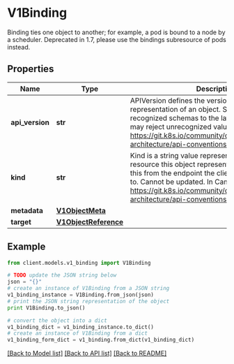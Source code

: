# V1Binding

Binding ties one object to another; for example, a pod is bound to a node by a scheduler. Deprecated in 1.7, please use the bindings subresource of pods instead.

## Properties
Name | Type | Description | Notes
------------ | ------------- | ------------- | -------------
**api_version** | **str** | APIVersion defines the versioned schema of this representation of an object. Servers should convert recognized schemas to the latest internal value, and may reject unrecognized values. More info: https://git.k8s.io/community/contributors/devel/sig-architecture/api-conventions.md#resources | [optional] 
**kind** | **str** | Kind is a string value representing the REST resource this object represents. Servers may infer this from the endpoint the client submits requests to. Cannot be updated. In CamelCase. More info: https://git.k8s.io/community/contributors/devel/sig-architecture/api-conventions.md#types-kinds | [optional] 
**metadata** | [**V1ObjectMeta**](V1ObjectMeta.md) |  | [optional] 
**target** | [**V1ObjectReference**](V1ObjectReference.md) |  | 

## Example

```python
from client.models.v1_binding import V1Binding

# TODO update the JSON string below
json = "{}"
# create an instance of V1Binding from a JSON string
v1_binding_instance = V1Binding.from_json(json)
# print the JSON string representation of the object
print V1Binding.to_json()

# convert the object into a dict
v1_binding_dict = v1_binding_instance.to_dict()
# create an instance of V1Binding from a dict
v1_binding_form_dict = v1_binding.from_dict(v1_binding_dict)
```
[[Back to Model list]](../README.md#documentation-for-models) [[Back to API list]](../README.md#documentation-for-api-endpoints) [[Back to README]](../README.md)


